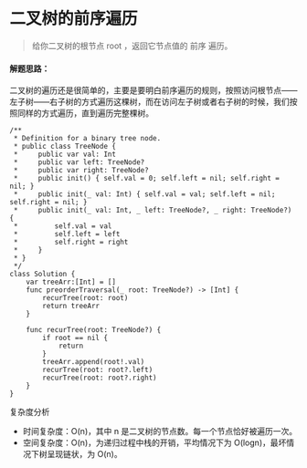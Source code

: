 # 二叉树的前序遍历

> 给你二叉树的根节点 root ，返回它节点值的 前序 遍历。


#### 解题思路：
二叉树的遍历还是很简单的，主要是要明白前序遍历的规则，按照访问根节点——左子树——右子树的方式遍历这棵树，而在访问左子树或者右子树的时候，我们按照同样的方式遍历，直到遍历完整棵树。

```
/**
 * Definition for a binary tree node.
 * public class TreeNode {
 *     public var val: Int
 *     public var left: TreeNode?
 *     public var right: TreeNode?
 *     public init() { self.val = 0; self.left = nil; self.right = nil; }
 *     public init(_ val: Int) { self.val = val; self.left = nil; self.right = nil; }
 *     public init(_ val: Int, _ left: TreeNode?, _ right: TreeNode?) {
 *         self.val = val
 *         self.left = left
 *         self.right = right
 *     }
 * }
 */
class Solution {
    var treeArr:[Int] = []
    func preorderTraversal(_ root: TreeNode?) -> [Int] {
        recurTree(root: root)
        return treeArr
    }

    func recurTree(root: TreeNode?) {
        if root == nil {
            return
        }
        treeArr.append(root!.val)
        recurTree(root: root?.left)
        recurTree(root: root?.right)
    }
}
```

复杂度分析

- 时间复杂度：O(n)，其中 n 是二叉树的节点数。每一个节点恰好被遍历一次。
- 空间复杂度：O(n)，为递归过程中栈的开销，平均情况下为 O(logn)，最坏情况下树呈现链状，为 O(n)。
